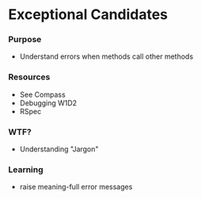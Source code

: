 # Exceptional Candidates

### Purpose

+ Understand errors when methods call other methods

### Resources

+ See Compass 
+ Debugging W1D2
+ RSpec

### WTF?

+ Understanding "Jargon"

### Learning

+ raise meaning-full error messages
